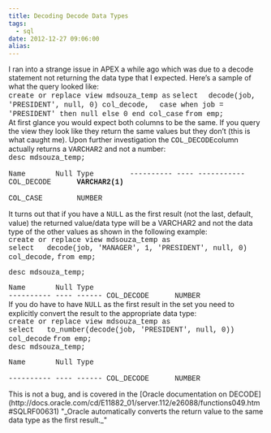 ```yaml
---
title: Decoding Decode Data Types
tags:
  - sql
date: 2012-12-27 09:06:00
alias:
---
```


<div class="MsoNormal">I ran into a strange issue in APEX a while ago which was due to a decode statement not returning the data type that I expected. Here’s a sample of what the query looked like:</div><div class="MsoNormal">
</div><div class="MsoNormal"><span style="font-family: &quot;Courier New&quot;,Courier,monospace;">create or replace view mdsouza_temp as</span>
<span style="font-family: &quot;Courier New&quot;,Courier,monospace;">select</span>
<span style="font-family: &quot;Courier New&quot;,Courier,monospace;">&nbsp; decode(job, 'PRESIDENT', null, 0) col_decode,</span>
<span style="font-family: &quot;Courier New&quot;,Courier,monospace;">&nbsp; case when job = 'PRESIDENT' then null else 0 end col_case</span>
<span style="font-family: &quot;Courier New&quot;,Courier,monospace;">from emp;</span></div><div class="MsoNormal">
</div><div class="MsoNormal">At first glance you would expect both columns to be the same. If you query the view they look like they return the same values but they don’t (this is what caught me). Upon further investigation the <span style="font-family: &quot;Courier New&quot;,Courier,monospace;">COL_DECODE</span>column actually returns a <span style="font-family: &quot;Courier New&quot;,Courier,monospace;">VARCHAR2</span> and not a number:</div><div class="MsoNormal">
</div><div class="MsoNormal"><span style="font-family: &quot;Courier New&quot;,Courier,monospace;">desc mdsouza_temp;</span>

<span style="font-family: &quot;Courier New&quot;,Courier,monospace;">Name<span style="mso-spacerun: yes;">&nbsp;&nbsp;&nbsp;&nbsp;&nbsp;&nbsp; </span>Null Type<span style="mso-spacerun: yes;">&nbsp;&nbsp;&nbsp;&nbsp;&nbsp;&nbsp; </span>&nbsp;</span>
<span style="font-family: &quot;Courier New&quot;,Courier,monospace;">---------- ---- -----------</span>
<span style="font-family: &quot;Courier New&quot;,Courier,monospace;">COL_DECODE<span style="mso-spacerun: yes;">&nbsp;&nbsp;&nbsp;&nbsp;&nbsp; </span>**VARCHAR2(1)**</span></div><span style="font-family: &quot;Courier New&quot;,Courier,monospace;">COL_CASE<span style="mso-spacerun: yes;">&nbsp;&nbsp;&nbsp;&nbsp;&nbsp;&nbsp;&nbsp; </span>NUMBER</span><span style="mso-spacerun: yes;"><span style="font-family: &quot;Courier New&quot;,Courier,monospace;">&nbsp;&nbsp;</span>&nbsp;&nbsp;&nbsp; </span>
<div class="MsoNormal">
</div><div class="MsoNormal">It turns out that if you have a <span style="font-family: &quot;Courier New&quot;,Courier,monospace;">NULL</span> as the first result (not the last, default, value) the <span style="font-family: inherit;">returned value/data type</span> will be a VARCHAR2 and not the data type of the other values as shown in the following example:</div><div class="MsoNormal">
</div><div class="MsoNormal"><span style="font-family: &quot;Courier New&quot;,Courier,monospace;">create or replace view mdsouza_temp as</span></div><span style="font-family: &quot;Courier New&quot;,Courier,monospace;">select </span>
<span style="font-family: &quot;Courier New&quot;,Courier,monospace;"><span style="mso-spacerun: yes;">&nbsp; </span>decode(job, 'MANAGER', 1, 'PRESIDENT', null, 0) col_decode,</span>
<span style="font-family: &quot;Courier New&quot;,Courier,monospace;">from emp;</span>

<span style="font-family: &quot;Courier New&quot;,Courier,monospace;">desc mdsouza_temp;</span>

<div class="MsoNormal"><span style="font-family: &quot;Courier New&quot;,Courier,monospace;">Name<span style="mso-spacerun: yes;">&nbsp;&nbsp;&nbsp;&nbsp;&nbsp;&nbsp; </span>Null Type<span style="mso-spacerun: yes;">&nbsp;&nbsp; </span></span></div><span style="font-family: &quot;Courier New&quot;,Courier,monospace;">---------- ---- ------ </span>
<span style="font-family: &quot;Courier New&quot;,Courier,monospace;">COL_DECODE<span style="mso-spacerun: yes;">&nbsp;&nbsp;&nbsp;&nbsp;&nbsp; </span>NUMBER</span>

<div class="MsoNormal">If you do have to have <span style="font-family: &quot;Courier New&quot;,Courier,monospace;">NULL</span> as the first result in the set you need to explicitly convert the result to the appropriate data type:</div><div class="MsoNormal">
<span style="font-family: &quot;Courier New&quot;,Courier,monospace;">create or replace view mdsouza_temp as</span></div><span style="font-family: &quot;Courier New&quot;,Courier,monospace;">select </span>
<span style="font-family: &quot;Courier New&quot;,Courier,monospace;"><span style="mso-spacerun: yes;">&nbsp; </span>to_number(decode(job, 'PRESIDENT', null, 0)) col_decode</span>
<span style="font-family: &quot;Courier New&quot;,Courier,monospace;">from emp;</span>
<div class="MsoNormal">
<span style="font-family: &quot;Courier New&quot;,Courier,monospace;">desc mdsouza_temp;</span>

<span style="font-family: &quot;Courier New&quot;,Courier,monospace;">Name<span style="mso-spacerun: yes;">&nbsp;&nbsp;&nbsp;&nbsp;&nbsp;&nbsp; </span>Null Type<span style="mso-spacerun: yes;">&nbsp;&nbsp; </span></span></div><span style="font-family: &quot;Courier New&quot;,Courier,monospace;">---------- ---- ------ </span>
<span style="font-family: &quot;Courier New&quot;,Courier,monospace;">COL_DECODE<span style="mso-spacerun: yes;">&nbsp;&nbsp;&nbsp;&nbsp;&nbsp; </span>NUMBER</span><span style="mso-tab-count: 1;"><span style="font-family: &quot;Courier New&quot;,Courier,monospace;">&nbsp;</span>&nbsp;&nbsp;</span>
<div class="MsoNormal">
</div><div class="MsoNormal"><span style="mso-tab-count: 1;">This is not a bug, and is covered in the [Oracle documentation on DECODE](http://docs.oracle.com/cd/E11882_01/server.112/e26088/functions049.htm#SQLRF00631) "_Oracle automatically converts the return value to the same data type as the first result._" </span></div>
